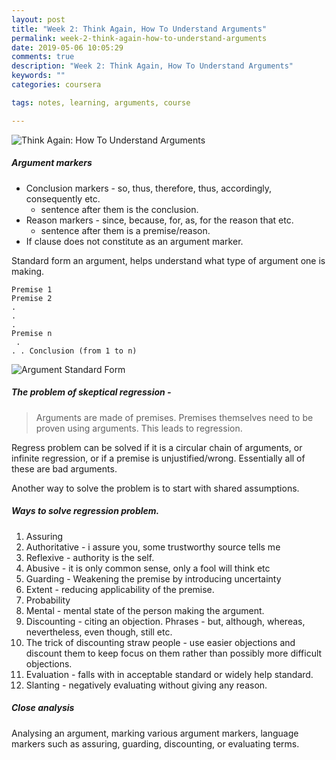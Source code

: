 ```yaml
---
layout: post
title: "Week 2: Think Again, How To Understand Arguments"
permalink: week-2-think-again-how-to-understand-arguments
date: 2019-05-06 10:05:29
comments: true
description: "Week 2: Think Again, How To Understand Arguments"
keywords: ""
categories: coursera

tags: notes, learning, arguments, course

---
```

![Think Again: How To Understand Arguments](/images/think-again.png)

##### Argument markers
* Conclusion markers - so, thus, therefore, thus, accordingly, consequently etc.
  * sentence after them is the conclusion.
* Reason markers - since, because, for, as, for the reason that etc.
  * sentence after them is a premise/reason.
* If clause does not constitute as an argument marker.

Standard form an argument, helps understand what type of argument one is making.

```
Premise 1
Premise 2
.
.
.
Premise n
 .
. . Conclusion (from 1 to n)
```
![Argument Standard Form](/images/argument-standard-form.png)

##### The problem of skeptical regression -

> Arguments are made of premises. Premises themselves need to be proven using arguments. This leads to regression.

Regress problem can be solved if it is a circular chain of arguments, or infinite regression, or if a premise is unjustified/wrong. Essentially all of these are bad arguments.

Another way to solve the problem is to start with shared assumptions.

##### Ways to solve regression problem.
1. Assuring
  1. Authoritative - i assure you, some trustworthy source tells me
  2. Reflexive - authority is the self.
  3. Abusive - it is only common sense, only a fool will think etc
2. Guarding - Weakening the premise by introducing uncertainty
  1. Extent - reducing applicability of the premise.
  2. Probability
  3. Mental - mental state of the person making the argument.
3. Discounting - citing an objection. Phrases - but, although, whereas, nevertheless, even though, still etc.
  1. The trick of discounting straw people - use easier objections and discount them to keep focus on them rather than possibly more difficult objections.
4. Evaluation - falls with in acceptable standard or widely help standard.
  1. Slanting - negatively evaluating without giving any reason.

##### Close analysis

Analysing an argument, marking various argument markers, language markers such as assuring, guarding, discounting, or evaluating terms.
